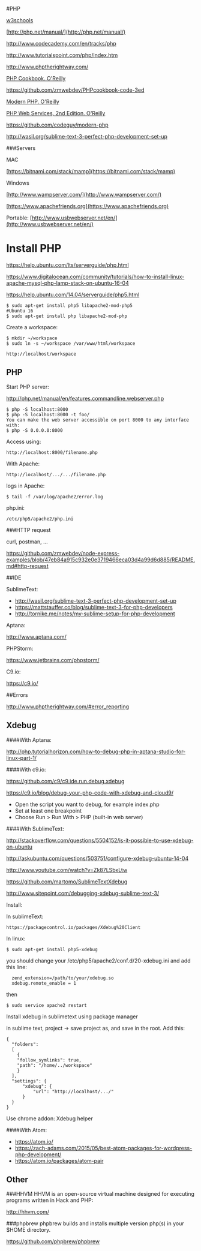 #PHP

[w3schools](http://www.w3schools.com/php/)

[http://php.net/manual/](http://php.net/manual/)

http://www.codecademy.com/en/tracks/php

http://www.tutorialspoint.com/php/index.htm

http://www.phptherightway.com/

[PHP Cookbook. O'Reilly](http://shop.oreilly.com/product/0636920029335.do)

https://github.com/zmwebdev/PHPcookbook-code-3ed

[Modern PHP. O'Reilly](http://shop.oreilly.com/product/0636920033868.do)

[PHP Web Services, 2nd Edition. O'Reilly](http://shop.oreilly.com/product/0636920042860.do)

https://github.com/codeguy/modern-php

http://wasil.org/sublime-text-3-perfect-php-development-set-up


###Servers

MAC 

[https://bitnami.com/stack/mamp](https://bitnami.com/stack/mamp)

Windows 

[http://www.wampserver.com/](http://www.wampserver.com/)

[https://www.apachefriends.org](https://www.apachefriends.org)

Portable: [http://www.usbwebserver.net/en/](http://www.usbwebserver.net/en/) 

# Install PHP

https://help.ubuntu.com/lts/serverguide/php.html

https://www.digitalocean.com/community/tutorials/how-to-install-linux-apache-mysql-php-lamp-stack-on-ubuntu-16-04

https://help.ubuntu.com/14.04/serverguide/php5.html

```
$ sudo apt-get install php5 libapache2-mod-php5
#Ubuntu 16
$ sudo apt-get install php libapache2-mod-php
```
Create a workspace:
```
$ mkdir ~/workspace
$ sudo ln -s ~/workspace /var/www/html/workspace

http://localhost/workspace
```

## PHP

Start PHP server:

http://php.net/manual/en/features.commandline.webserver.php

```
$ php -S localhost:8000
$ php -S localhost:8000 -t foo/
You can make the web server accessible on port 8000 to any interface with:
$ php -S 0.0.0.0:8000
```
Access using:
```
http://localhost:8000/filename.php
```

With Apache:
```
http://localhost/.../.../filename.php
```

logs in Apache:
```
$ tail -f /var/log/apache2/error.log
```
php.ini:
```
/etc/php5/apache2/php.ini
```
###HTTP request

curl, postman, ...

https://github.com/zmwebdev/node-express-examples/blob/47eb84a915c932e0e3719466eca03d4a99d6d885/README.md#http-request

##IDE

SublimeText:

- http://wasil.org/sublime-text-3-perfect-php-development-set-up
- https://mattstauffer.co/blog/sublime-text-3-for-php-developers
- http://tornike.me/notes/my-sublime-setup-for-php-development

Aptana:

http://www.aptana.com/

PHPStorm:

https://www.jetbrains.com/phpstorm/

C9.io:

https://c9.io/

##Errors

http://www.phptherightway.com/#error_reporting

## Xdebug
####With Aptana:

http://php.tutorialhorizon.com/how-to-debug-php-in-aptana-studio-for-linux-part-1/

####With c9.io:

https://github.com/c9/c9.ide.run.debug.xdebug

https://c9.io/blog/debug-your-php-code-with-xdebug-and-cloud9/

- Open the script you want to debug, for example index.php
- Set at least one breakpoint
- Choose Run > Run With > PHP (built-in web server)

####With SublimeText:

http://stackoverflow.com/questions/5504152/is-it-possible-to-use-xdebug-on-ubuntu

http://askubuntu.com/questions/503751/configure-xdebug-ubuntu-14-04

http://www.youtube.com/watch?v=Zk87LSbxLtw

https://github.com/martomo/SublimeTextXdebug

http://www.sitepoint.com/debugging-xdebug-sublime-text-3/

Install:

In sublimeText:
```
https://packagecontrol.io/packages/Xdebug%20Client
```
In linux:
```
$ sudo apt-get install php5-xdebug
```
you should change your /etc/php5/apache2/conf.d/20-xdebug.ini and add this line:
```
  zend_extension=/path/to/your/xdebug.so 
  xdebug.remote_enable = 1
```
then
```
$ sudo service apache2 restart
```
Install xdebug in sublimetext using package manager

in sublime text, project -> save project as, and save in the root. Add this:

```
{
  "folders":
  [
    {
    "follow_symlinks": true,
    "path": "/home/../workspace"
    }
  ],
  "settings": {
      "xdebug": {
          "url": "http://localhost/.../"
      }
  }
}
```
Use chrome addon: Xdebug helper

####With Atom:

- https://atom.io/
- https://zach-adams.com/2015/05/best-atom-packages-for-wordpress-php-development/
- https://atom.io/packages/atom-pair

## Other

###HHVM
HHVM is an open-source virtual machine designed for executing programs written in Hack and PHP:

http://hhvm.com/

###phpbrew
phpbrew builds and installs multiple version php(s) in your $HOME directory.

https://github.com/phpbrew/phpbrew

